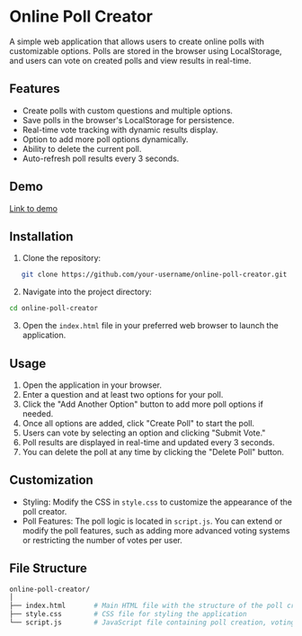 # Online Poll Creator
A simple web application that allows users to create online polls with customizable options. Polls are stored in the browser using LocalStorage, and users can vote on created polls and view results in real-time.

## Features

- Create polls with custom questions and multiple options.
- Save polls in the browser's LocalStorage for persistence.
- Real-time vote tracking with dynamic results display.
- Option to add more poll options dynamically.
- Ability to delete the current poll.
- Auto-refresh poll results every 3 seconds.
## Demo

[Link to demo](https://codepen.io/Shravan-Dalavi/pen/mdNbXdX)

## Installation

1. Clone the repository:
```bash
   git clone https://github.com/your-username/online-poll-creator.git
```
2. Navigate into the project directory:
```bash 
cd online-poll-creator
```
3. Open the `index.html` file in your preferred web browser to launch the application.

## Usage

1. Open the application in your browser.
2. Enter a question and at least two options for your poll.
3. Click the "Add Another Option" button to add more poll options if needed.
4. Once all options are added, click "Create Poll" to start the poll.
5. Users can vote by selecting an option and clicking "Submit Vote."
6. Poll results are displayed in real-time and updated every 3 seconds.
7. You can delete the poll at any time by clicking the "Delete Poll" button.

## Customization
- Styling: Modify the CSS in `style.css` to customize the appearance of the poll creator.
- Poll Features: The poll logic is located in `script.js`. You can extend or modify the poll features, such as adding more advanced voting systems or restricting the number of votes per user.

## File Structure
```bash
online-poll-creator/
│
├── index.html       # Main HTML file with the structure of the poll creator
├── style.css        # CSS file for styling the application
└── script.js        # JavaScript file containing poll creation, voting, and result logic
```